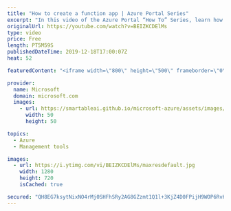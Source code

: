```yaml
---
title: "How to create a function app | Azure Portal Series"
excerpt: "In this video of the Azure Portal “How To” Series, learn how to create a function app using the Azure Portal.    Try out these features in the Azure portal: https://portal.azure.com   Keep connected on Twitter: https://twitter.com/AzurePortal   And make sure to keep an eye on our Azure Portal \"How to\""
originalUrl: https://youtube.com/watch?v=BEIZKCDElMs
type: video
price: Free
length: PT5M59S
publishedDateTime: 2019-12-18T17:00:07Z
heat: 52

featuredContent: "<iframe width=\"800\" height=\"500\" frameborder=\"0\" src=\"https://www.youtube.com/embed/BEIZKCDElMs\" allow=\"accelerometer; autoplay; encrypted-media; gyroscope; picture-in-picture\" allowfullscreen></iframe>"

provider:
  name: Microsoft
  domain: microsoft.com
  images:
    - url: https://smartableai.github.io/microsoft-azure/assets/images/organizations/microsoft.com-50x50.jpg
      width: 50
      height: 50

topics:
  - Azure
  - Management tools

images:
  - url: https://i.ytimg.com/vi/BEIZKCDElMs/maxresdefault.jpg
    width: 1280
    height: 720
    isCached: true

secured: "QH8EG7ksytNixNO4rMj0SHFhSRy2AG8GZzmt1Q1l+3KjZ4D0FPijH9WOP6RvKFBGnkqSEkUOUqHcNwwI1QktgHurx1UHTuQQ2JyUtMuSuGYQZdLGWBY3jlySq8i4N9Lg9PEV3w1wqvfl0mtA+DlCSFXcoWvYPCBYIhdMnE9e1L/6UCtQW16wneTlaa6udG3uvWUslObWMbrwsBDowFzBRQ5BK9510mBeuJ+6A4DKYxuD295adOWjjl80mZIM0p8v2tJ130boATc61duHPd61oSt3EkkCYBf4VzN8HSy6uHu6WDZkQpzqx+yOD9/gkgNO4uSutPJW2fij7Fzlm6TGscninHicvIuSdsCfZlZYN9HHTi9DGrWLyBErQLEbkL6DF/oqYVtWCi7beLisKjh0PinJ2bvudxwDB7RpEoRXI4Y=;lGW4kXis3EoW6pAIsQuSWQ=="
---
```


